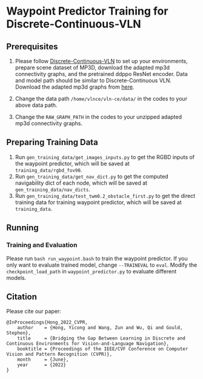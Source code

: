 # Waypoint Predictor Training for Discrete-Continuous-VLN

## Prerequisites

1. Please follow [Discrete-Continuous-VLN](https://github.com/YicongHong/Discrete-Continuous-VLN) to set up your environments, prepare scene dataset of MP3D, download the adapted mp3d connectivity graphs, and the pretrained ddppo ResNet encoder. Data and model path should be similar to Discrete-Continuous VLN. Download the adapted mp3d graphs from [here](https://drive.google.com/drive/folders/1wpuGAO-rRalPKt8m1-QIvlb_Pv1rYJ4x?usp=sharing).

2. Change the data path `/home/vlnce/vln-ce/data/` in the codes to your above data path.
3. Change the `RAW_GRAPH_PATH` in the codes to your unzipped adapted mp3d connectivity graphs.

## Preparing Training Data

1. Run `gen_training_data/get_images_inputs.py` to get the RGBD inputs of the waypoint predictor, which will be saved at `training_data/rgbd_fov90`.
2. Run `gen_training_data/get_nav_dict.py` to get the computed navigability dict of each node, which will be saved at `gen_training_data/nav_dicts`.
3. Run `gen_training_data/test_twm0.2_obstacle_first.py` to get the direct training data for training waypoint predictor, which will be saved at `training_data`.

## Running

### Training and Evaluation

Please run `bash run_waypoint.bash` to train the waypoint predictor. If you only want to evaluate trained model, change `--TRAINEVAL` to `eval`. Modify the `checkpoint_load_path` in `waypoint_predictor.py` to evaluate different models.


## Citation
Please cite our paper:
```
@InProceedings{Hong_2022_CVPR,
    author    = {Hong, Yicong and Wang, Zun and Wu, Qi and Gould, Stephen},
    title     = {Bridging the Gap Between Learning in Discrete and Continuous Environments for Vision-and-Language Navigation},
    booktitle = {Proceedings of the IEEE/CVF Conference on Computer Vision and Pattern Recognition (CVPR)},
    month     = {June},
    year      = {2022}
}
```
